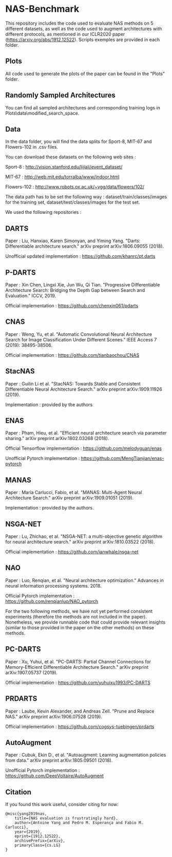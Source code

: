 # NAS-Benchmark

This repository includes the code used to evaluate NAS methods on 5 different datasets, as well as the code used to augment architectures with different protocols, as mentioned in our ICLR2020 paper (https://arxiv.org/abs/1912.12522). Scripts exemples are provided in each folder.

## Plots
All code used to generate the plots of the paper can be found in the "Plots" folder.

## Randomly Sampled Architectures
You can find all sampled architectures and corresponding training logs in Plots\data\modified_search_space.

## Data

In the data folder, you will find the data splits for Sport-8, MIT-67 and Flowers-102 in .csv files.

You can download these datasets on the following web sites :

Sport-8 : http://vision.stanford.edu/lijiali/event_dataset/

MIT-67 : http://web.mit.edu/torralba/www/indoor.html

Flowers-102 : http://www.robots.ox.ac.uk/~vgg/data/flowers/102/

The data path has to be set the following way : dataset/train/classes/images for the training set, dataset/test/classes/images for the test set.

We used the following repositories :

## DARTS
Paper : Liu, Hanxiao, Karen Simonyan, and Yiming Yang. "Darts: Differentiable architecture search." arXiv preprint arXiv:1806.09055 (2018). 

Unofficial updated implementation : https://github.com/khanrc/pt.darts

## P-DARTS
Paper : Xin Chen, Lingxi Xie, Jun Wu, Qi Tian. "Progressive Differentiable Architecture Search: Bridging the Depth Gap between Search and Evaluation." ICCV, 2019.

Official implementation : https://github.com/chenxin061/pdarts

## CNAS
Paper : Weng, Yu, et al. "Automatic Convolutional Neural Architecture Search for Image Classification Under Different Scenes." IEEE Access 7 (2019): 38495-38506.

Official implementation : https://github.com/tianbaochou/CNAS

## StacNAS
Paper : Guilin Li et al. "StacNAS: Towards Stable and Consistent Differentiable Neural Architecture Search." 	arXiv preprint  arXiv:1909.11926 (2019).

Implementation : provided by the authors

## ENAS
Paper : Pham, Hieu, et al. "Efficient neural architecture search via parameter sharing." arXiv preprint arXiv:1802.03268 (2018).

Official Tensorflow implementation : https://github.com/melodyguan/enas

Unofficial Pytorch implementation : https://github.com/MengTianjian/enas-pytorch

## MANAS 
Paper : Maria Carlucci, Fabio, et al. "MANAS: Multi-Agent Neural Architecture Search." arXiv preprint arXiv:1909.01051 (2019).

Implementation : provided by the authors. 

## NSGA-NET
Paper : Lu, Zhichao, et al. "NSGA-NET: a multi-objective genetic algorithm for neural architecture search." arXiv preprint arXiv:1810.03522 (2018).

Official implementation : https://github.com/ianwhale/nsga-net

## NAO 
Paper : Luo, Renqian, et al. "Neural architecture optimization." Advances in neural information processing systems. 2018.

Official Pytorch implementation : https://github.com/renqianluo/NAO_pytorch


For the two following methods, we have not yet performed consistent experiments (therefore the methods are not included in the paper). Nonetheless, we provide runnable code that could provide relevant insights (similar to those provided in the paper on the other methods) on these methods.

## PC-DARTS 
Paper : Xu, Yuhui, et al. "PC-DARTS: Partial Channel Connections for Memory-Efficient Differentiable Architecture Search." arXiv preprint arXiv:1907.05737 (2019).

Official implementation : https://github.com/yuhuixu1993/PC-DARTS

## PRDARTS
Paper : Laube, Kevin Alexander, and Andreas Zell. "Prune and Replace NAS." arXiv preprint arXiv:1906.07528 (2019).

Official implementation : https://github.com/cogsys-tuebingen/prdarts

## AutoAugment
Paper : Cubuk, Ekin D., et al. "Autoaugment: Learning augmentation policies from data." arXiv preprint arXiv:1805.09501 (2018).

Unofficial Pytorch implementation : https://github.com/DeepVoltaire/AutoAugment

## Citation

If you found this work useful, consider citing for now:

```
@misc{yang2019nas,
    title={NAS evaluation is frustratingly hard},
    author={Antoine Yang and Pedro M. Esperança and Fabio M. Carlucci},
    year={2019},
    eprint={1912.12522},
    archivePrefix={arXiv},
    primaryClass={cs.LG}
}
```
